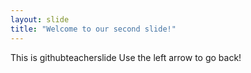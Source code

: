 ```yaml
---
layout: slide
title: "Welcome to our second slide!"
---
```

This is githubteacherslide
Use the left arrow to go back!
